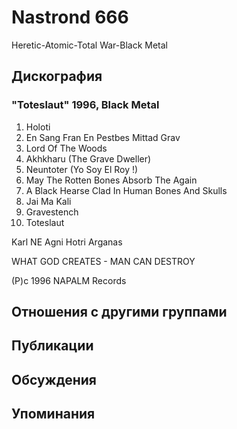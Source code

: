 # Nastrond 666

Heretic-Atomic-Total War-Black Metal

## Дискография

### "Toteslaut" 1996, Black Metal

1.  Holoti
2.  En Sang Fran En Pestbes Mittad Grav
3.  Lord Of The Woods
4.  Akhkharu (The Grave Dweller)
5.  Neuntoter (Yo Soy El Roy !)
6.  May The Rotten Bones Absorb The Again
7.  A Black Hearse Clad In Human Bones And Skulls
8.  Jai Ma Kali
9.  Gravestench
10.  Toteslaut

Karl NE
Agni Hotri
Arganas

WHAT GOD CREATES  - MAN CAN DESTROY

(P)c 1996 NAPALM Records


## Отношения с другими группами


## Публикации


## Обсуждения


## Упоминания

